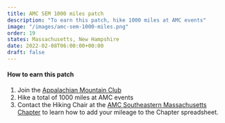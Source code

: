 ```yaml
---
title: AMC SEM 1000 miles patch
description: "To earn this patch, hike 1000 miles at AMC events"
image: "/images/amc-sem-1000-miles.png"
order: 19
states: Massachusetts, New Hampshire
date: 2022-02-08T06:00:00+00:00
draft: false
---
```

#### How to earn this patch
1. Join the <a href="https://www.outdoors.org/get-involved/become-a-member/?chapter=SE&campaign=7012J000001R5F3QAK" target="_blank">Appalachian Mountain Club</a>
2. Hike a total of 1000 miles at AMC events
3. Contact the Hiking Chair at the <a href="http://amcsem.org/hiking.html" target="_blank">AMC Southeastern Massachusetts Chapter</a> to learn how to add your mileage to the Chapter spreadsheet.

